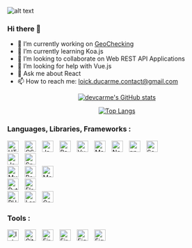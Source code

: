 ![alt text](https://i.imgur.com/PlPc0Vy.jpeg)
                                                                                                                                                 
### Hi there 👋
- 🔭 I’m currently working on [GeoChecking](https://github.com/devcarme/geochecking-front)
- 🌱 I’m currently learning Koa.js
- 👯 I’m looking to collaborate on Web REST API Applications
- 🤔 I’m looking for help with Vue.js
- 💬 Ask me about React
- 📫 How to reach me: loick.ducarme.contact@gmail.com

<div align="center">

[![devcarme's GitHub stats](https://github-readme-stats.vercel.app/api?username=devcarme)](https://github.com/anuraghazra/github-readme-stats)

[![Top Langs](https://github-readme-stats.vercel.app/api/top-langs/?username=devcarme&layout=compact)](https://github.com/yushi1007)
</div>

### Languages, Libraries, Frameworks :
<img title="HTML5" alt="HTML5" width="26px" src="https://cdn.jsdelivr.net/gh/devicons/devicon/icons/html5/html5-original.svg" style="padding-right:10px;" />
<img title="CSS3" alt="CSS3" width="26px" src="https://cdn.jsdelivr.net/gh/devicons/devicon/icons/css3/css3-original.svg" style="padding-right:10px;" />
<img title="JavaScript" alt="JavaScript" width="26px" src="https://cdn.jsdelivr.net/gh/devicons/devicon/icons/javascript/javascript-original.svg" style="padding-right:10px;" />
<img title="React" alt="React" width="26px" src="https://cdn.jsdelivr.net/gh/devicons/devicon/icons/react/react-original.svg" style="padding-right:10px;" />
<img title="Vue.js" alt="Vue.js" width="26px" src="https://cdn.jsdelivr.net/gh/devicons/devicon/icons/vuejs/vuejs-original.svg" style="padding-right:10px;" />
<img title="MaterialUI" alt="MaterialUI" width="26px" src="https://cdn.jsdelivr.net/gh/devicons/devicon/icons/materialui/materialui-plain.svg" style="padding-right:10px;"/>
<img title="Node" alt="Node" width="26px" src="https://cdn.jsdelivr.net/gh/devicons/devicon/icons/nodejs/nodejs-original.svg" style="padding-right:10px;" />
<img title="npm" alt="npm" width="26px" src="https://cdn.jsdelivr.net/gh/devicons/devicon/icons/npm/npm-original-wordmark.svg" style="padding-right:10px;" />
<img title="Sequelize" alt="Sequelize" width="26px" src="https://cdn.jsdelivr.net/gh/devicons/devicon/icons/sequelize/sequelize-original.svg" style="padding-right:10px;" />
<br/>
<img title="Java" alt="Java" width="26px" src="https://cdn.jsdelivr.net/gh/devicons/devicon/icons/java/java-original.svg" style="padding-right:10px;" />
<img title="Spring" alt="Spring" width="26px" src="https://cdn.jsdelivr.net/gh/devicons/devicon/icons/spring/spring-original.svg" style="padding-right:10px;" />
<br>
<img title="MySQL" alt="MySQL" width="26px" src="https://cdn.jsdelivr.net/gh/devicons/devicon/icons/mysql/mysql-original.svg" style="padding-right:10px;" />
<img title="PostgreSQL" alt="PostgreSQL" width="26px" src="https://cdn.jsdelivr.net/gh/devicons/devicon/icons/postgresql/postgresql-original.svg" style="padding-right:10px;" />
<img title="MongoDB" alt="MongoDB" width="26px" src="https://cdn.jsdelivr.net/gh/devicons/devicon/icons/mongodb/mongodb-original.svg" style="padding-right:10px;"/>
<br/>
<img title="Python" alt="Python" width="26px" src="https://cdn.jsdelivr.net/gh/devicons/devicon/icons/python/python-original.svg" style="padding-right:10px;" />
<img title="Flask" alt="Flask" width="26px" src="https://cdn.jsdelivr.net/gh/devicons/devicon/icons/flask/flask-original.svg" style="padding-right:10px;"/>
<br/>
<img title="PHP" alt="PHP" width="26px" src="https://cdn.jsdelivr.net/gh/devicons/devicon/icons/php/php-original.svg" style="padding-right:10px;"/>
<img title="Laravel" alt="Laravel" width="26px" src="https://cdn.jsdelivr.net/gh/devicons/devicon/icons/laravel/laravel-plain.svg" style="padding-right:10px;"/>
<img title="Composer" alt="Composer" width="26px" src="https://cdn.jsdelivr.net/gh/devicons/devicon/icons/composer/composer-original.svg" style="padding-right:10px;"/>

### Tools :
<img title="IntelliJ" alt="IntelliJ" width="26px" src="https://cdn.jsdelivr.net/gh/devicons/devicon/icons/intellij/intellij-original.svg" style="padding-right:10px;"/>
<img title="Git" alt="Git" width="26px" src="https://cdn.jsdelivr.net/gh/devicons/devicon/icons/git/git-original.svg" style="padding-right:10px;" />
<img title="Heroku" alt="Firebase" width="26px" src="https://cdn.jsdelivr.net/gh/devicons/devicon/icons/heroku/heroku-plain.svg" style="padding-right:10px;"/>
<img title="Firebase" alt="Firebase" width="26px" src="https://cdn.jsdelivr.net/gh/devicons/devicon/icons/firebase/firebase-plain.svg" style="padding-right:10px;"/>
<img title="Figma" alt="Figma" width="26px" src="https://cdn.jsdelivr.net/gh/devicons/devicon/icons/figma/figma-original.svg" style="padding-right:10px;"/>
<img title="Trello" alt="Figma" width="26px" src="https://cdn.jsdelivr.net/gh/devicons/devicon/icons/trello/trello-plain.svg" style="padding-right:10px;"/>
